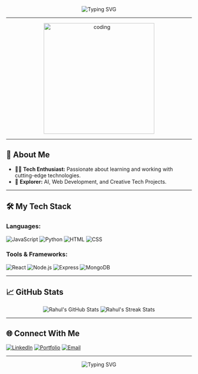 <!-- GitHub Profile README -->

<div align="center">
  <img src="https://readme-typing-svg.herokuapp.com?font=Fira+Code&weight=500&size=25&duration=4000&pause=1000&color=00BFFF&center=true&width=435&lines=Hello%2C+I+am+Rahul!;Tech+Enthusiast;Welcome+to+My+GitHub+Profile!" alt="Typing SVG" />
</div>

---

<div align="center">
  <img src="https://media.giphy.com/media/3o7abKhOpu0NwenH3O/giphy.gif" alt="coding" width="300px" />
</div>

---

## 🌟 About Me

- 👨‍💻 **Tech Enthusiast:** Passionate about learning and working with cutting-edge technologies.
- 🚀 **Explorer:** AI, Web Development, and Creative Tech Projects.

---

## 🛠️ My Tech Stack

### Languages:
![JavaScript](https://img.shields.io/badge/-JavaScript-F7DF1E?logo=javascript&logoColor=black&style=for-the-badge)
![Python](https://img.shields.io/badge/-Python-3776AB?logo=python&logoColor=white&style=for-the-badge)
![HTML](https://img.shields.io/badge/-HTML-E34F26?logo=html5&logoColor=white&style=for-the-badge)
![CSS](https://img.shields.io/badge/-CSS-1572B6?logo=css3&logoColor=white&style=for-the-badge)

### Tools & Frameworks:
![React](https://img.shields.io/badge/-React-61DAFB?logo=react&logoColor=black&style=for-the-badge)
![Node.js](https://img.shields.io/badge/-Node.js-339933?logo=node.js&logoColor=white&style=for-the-badge)
![Express](https://img.shields.io/badge/-Express-000000?logo=express&logoColor=white&style=for-the-badge)
![MongoDB](https://img.shields.io/badge/-MongoDB-47A248?logo=mongodb&logoColor=white&style=for-the-badge)

---

## 📈 GitHub Stats

<div align="center">
  <img src="https://github-readme-stats.vercel.app/api?username=Rahulrayudu&show_icons=true&theme=tokyonight" alt="Rahul's GitHub Stats" />
  <img src="https://github-readme-streak-stats.herokuapp.com?user=Rahulrayudu&theme=tokyonight" alt="Rahul's Streak Stats" />
</div>

---

## 🌐 Connect With Me

[![LinkedIn](https://img.shields.io/badge/-LinkedIn-0077B5?logo=linkedin&logoColor=white&style=for-the-badge)](www.linkedin.com/in/rahulsandireddy)
[![Portfolio](https://img.shields.io/badge/-Portfolio-242424?logo=google-chrome&logoColor=white&style=for-the-badge)](https://rahul-sandireddy.netlify.app/)
[![Email](https://img.shields.io/badge/-Email-EA4335?logo=gmail&logoColor=white&style=for-the-badge)](mailto:sandireddyrahul@gmail.com)

---

<div align="center">
  <img src="https://readme-typing-svg.herokuapp.com?font=Fira+Code&weight=500&size=20&duration=4000&pause=1000&color=FF5733&center=true&width=435&lines=Thanks+for+stopping+by!+;Let's+create+something+amazing!" alt="Typing SVG" />
</div>
